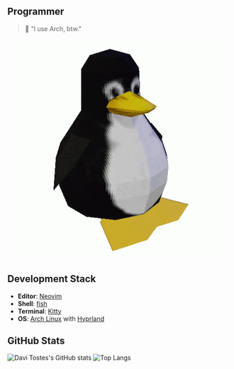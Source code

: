 ## Programmer

> 🐧 "I use Arch, btw."

![Alt text](./linux-tux-622376782.gif)

## Development Stack

- **Editor**: [Neovim](https://neovim.io)
- **Shell**: [fish](https://fishshell.com)
- **Terminal**: [Kitty](https://sw.kovidgoyal.net/kitty/) 
- **OS**: [Arch Linux](https://archlinux.org) with [Hyprland](https://hyprland.org)

## GitHub Stats

![Davi Tostes's GitHub stats](https://github-readme-stats.vercel.app/api?username=davitostes&layout=compact&hide_progress=false&show_icons=true&theme=transparent) ![Top Langs](https://github-readme-stats.vercel.app/api/top-langs/?username=davitostes&hide=issues&rank_icon=default&hide_progress=true&hide_rank=true&theme=transparent)

